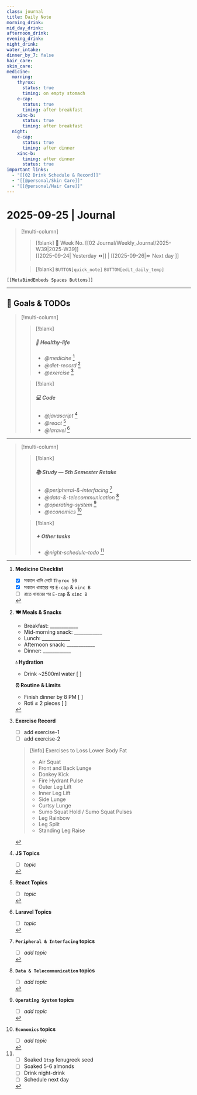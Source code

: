 ```yaml
---
class: journal
title: Daily Note
morning_drink:
mid_day_drink:
afternoon_drink:
evening_drink:
night_drink:
water_intake:
dinner_by_7: false
hair_care:
skin_care:
medicine:
  morning:
    thyrox:
      status: true
      timing: on empty stomach
    e-cap:
      status: true
      timing: after breakfast
    xinc-b:
      status: true
      timing: after breakfast
  night:
    e-cap:
      status: true
      timing: after dinner
    xinc-b:
      timing: after dinner
      status: true
important links:
  - "[[02 Drink Schedule & Record]]"
  - "[[@personal/Skin Care]]"
  - "[[@personal/Hair Care]]"
---
```


# 2025-09-25 | Journal 

> [!multi-column]
> 
>> [!blank]
>> 📅 Week No. [[02 Journal/Weekly_Journal/2025-W39|2025-W39]]  
>> [[2025-09-24| Yesterday ⏪]] |  [[2025-09-26|⏩ Next day ]]
>
>> [!blank]
>> `BUTTON[quick_note]` 
>> `BUTTON[edit_daily_temp]` 

 ```meta-bind-embed
 [[MetaBindEmbeds Spaces Buttons]]
 ```
 
---


## 🎯 Goals & TODOs

> [!multi-column]
> 
>> [!blank]
>> ##### 🥗 Healthy-life
>> - _@medicine_ [^1]
>> - _@diet-record_  [^2]
>> - _@exercise_ [^3]
>
>> [!blank]
>> ##### 💻 Code
>> - _@javascript_ [^4]
>> - _@react_ [^5]
>> - _@laravel_ [^6]

---

> [!multi-column]
> 
>> [!blank]
>> ##### 📚 Study — _5th Semester Retake_
>>  - _@peripheral-&-interfacing_ [^7]
>>  - _@data-&-telecommunication_ [^8]
>>  - _@operating-system_ [^9]
>>  - _@economics_ [^10]
>
>> [!blank]
>> ##### ✦ Other tasks
>> - _@night-schedule-todo_ [^11]

[^1]: **Medicine Checklist**	
	- [x] সকালে খালি পেটে `Thyrox 50`
	- [x] সকালে খাবারের পর `E-cap` & `xinc B`
	- [ ] রাতে খাবারের পর `E-cap` & `xinc B`

[^2]: **🍽 Meals & Snacks**
	- Breakfast: ____________    
	- Mid-morning snack: ____________    
	- Lunch: ____________    
	- Afternoon snack: ____________    
	- Dinner: ____________    
	
	**💧 Hydration**
	- Drink ~2500ml water [ ]    
	
	**⏰ Routine & Limits**
	- Finish dinner by 8 PM [ ]    
	- Roti ≤ 2 pieces [ ]

[^3]: **Exercise Record**
	- [ ] add exercise-1
	- [ ] add exercise-2
	
	>[!info] Exercises to Loss Lower Body Fat
	> - Air Squat    
	> - Front and Back Lunge    
	> - Donkey Kick    
	> - Fire Hydrant Pulse    
	> - Outer Leg Lift    
	> - Inner Leg Lift    
	> - Side Lunge    
	> - Curtsy Lunge    
	> - Sumo Squat Hold / Sumo Squat Pulses    
	> - Leg Rainbow    
	> - Leg Split    
	> - Standing Leg Raise

[^4]: **JS Topics**
	- [ ] _topic_

[^5]: **React Topics**
	- [ ] _topic_

[^6]: **Laravel Topics**
	- [ ] _topic_

[^7]: **`Peripheral & Interfacing` topics**
	- [ ] _add topic_

[^8]: **`Data & Telecommunication` topics**
	- [ ] _add topic_

[^9]: **`Operating System` topics**
	- [ ] _add topic_

[^10]: **`Economics` topics**
	- [ ] _add topic_

[^11]: - [ ] Soaked `1tsp` fenugreek seed
	- [ ] Soaked 5-6 almonds
	- [ ] Drink night-drink
	- [ ] Schedule next day
